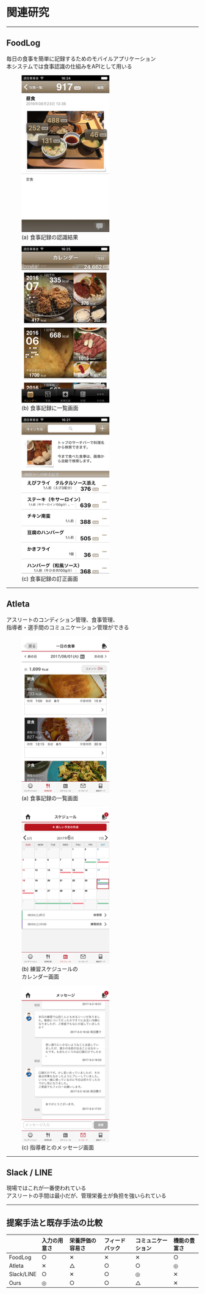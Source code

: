 <!--
- FoodLog
- Atleta
- MyFitnessPal
- Slack / LINE
- まとめ
-->

<!-- transition: flip -->

# 関連研究

---

## FoodLog

毎日の食事を簡単に記録するためのモバイルアプリケーション
<br>
本システムでは食事認識の仕組みをAPIとして用いる

<section class="images">
  <figure>
    <img src="../images/foodlog/1.png" class="raw border">
    <figcaption>(a) 食事記録の認識結果</figcaption>
  </figure>
  <figure>
    <img src="../images/foodlog/2.png" class="raw border">
    <figcaption>(b) 食事記録に一覧画面</figcaption>
  </figure>
  <figure>
    <img src="../images/foodlog/3.png" class="raw border">
    <figcaption>(c) 食事記録の訂正画面</figcaption>
  </figure>
</section>

---

## Atleta

アスリートのコンディション管理、食事管理、
<br>
指導者・選手間のコミュニケーション管理ができる

<section class="images">
  <figure>
    <img src="../images/atleta/1.png" class="raw border">
    <figcaption>(a) 食事記録の一覧画面</figcaption>
  </figure>
  <figure>
    <img src="../images/atleta/2.png" class="raw border">
    <figcaption>(b) 練習スケジュールの<br>カレンダー画面</figcaption>
  </figure>
  <figure>
    <img src="../images/atleta/3.png" class="raw border">
    <figcaption style="white-space:nowrap;">(c) 指導者とのメッセージ画面</figcaption>
  </figure>
</section>

<!--
---

## MyFitnessPal

アスリートや一般人が自身で栄養管理を行うためのアプリケーション
<br>
食事件数400万件・ユーザー1.5億人と世界で最も使用されている食事記録アプリ

<section class="images">
  <figure>
    <img src="../images/myfitnesspal/1.png" class="raw border">
    <figcaption>(a) テキストによる食事の検索画面</figcaption>
  </figure>
  <figure>
    <img src="../images/myfitnesspal/2.png" class="raw border">
    <figcaption>(b) 食事の詳細画面</figcaption>
  </figure>
  <figure>
    <img src="../images/myfitnesspal/3.png" class="raw border">
    <figcaption>(c) 運動の登録画面</figcaption>
  </figure>
</section> -->

---

## Slack / LINE

現場ではこれが一番使われている
<br>
アスリートの手間は最小だが、管理栄養士が負担を強いられている

---

## 提案手法と既存手法の比較

||<span class="table-header">入力の用意さ</span>|<span class="table-header">栄養評価の容易さ</span>|<span class="table-header">フィードバック</span>|<span class="table-header">コミュニケーション</span>|<span class="table-header">機能の豊富さ</span>|
|:--|:--|:--|:--|:--|:--|
|FoodLog|○|✕|✕|✕|○|
|Atleta|✕|△|○|○|<span class="double-circle">◎</span>|
|Slack/LINE|○|✕|○|<span class="double-circle">◎</span>|✕|
|Ours|<span class="double-circle">◎</span>|○|○|△|✕|
